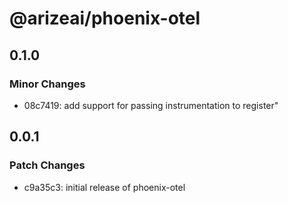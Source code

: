 # @arizeai/phoenix-otel

## 0.1.0

### Minor Changes

- 08c7419: add support for passing instrumentation to register"

## 0.0.1

### Patch Changes

- c9a35c3: initial release of phoenix-otel
